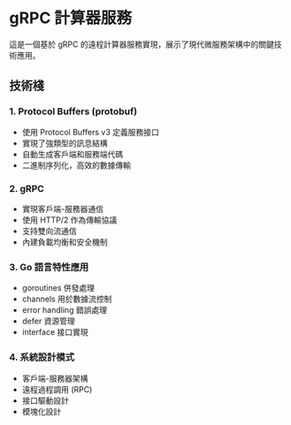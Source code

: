 # gRPC 計算器服務

這是一個基於 gRPC 的遠程計算器服務實現，展示了現代微服務架構中的關鍵技術應用。

## 技術棧

### 1. Protocol Buffers (protobuf)
- 使用 Protocol Buffers v3 定義服務接口
- 實現了強類型的訊息結構
- 自動生成客戶端和服務端代碼
- 二進制序列化，高效的數據傳輸

### 2. gRPC
- 實現客戶端-服務器通信
- 使用 HTTP/2 作為傳輸協議
- 支持雙向流通信
- 內建負載均衡和安全機制

### 3. Go 語言特性應用
- goroutines 併發處理
- channels 用於數據流控制
- error handling 錯誤處理
- defer 資源管理
- interface 接口實現

### 4. 系統設計模式
- 客戶端-服務器架構
- 遠程過程調用 (RPC)
- 接口驅動設計
- 模塊化設計



